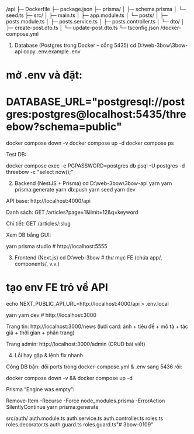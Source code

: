 /api
  ├─ Dockerfile
  ├─ package.json
  ├─ prisma/
  │   ├─ schema.prisma
  │   └─ seed.ts
  ├─ src/
  │   ├─ main.ts
  │   ├─ app.module.ts
  │   └─ posts/
  │       ├─ posts.module.ts
  │       ├─ posts.service.ts
  │       ├─ posts.controller.ts
  │       └─ dto/
  │           ├─ create-post.dto.ts
  │           └─ update-post.dto.ts
  └─ tsconfig.json
/docker-compose.yml



1) Database (Postgres trong Docker – cổng 5435)
cd D:\web-3bow\3bow-api
copy .env.example .env
# mở .env và đặt:
# DATABASE_URL="postgresql://postgres:postgres@localhost:5435/threebow?schema=public"

docker compose down -v
docker compose up -d
docker compose ps


Test DB:

docker compose exec -e PGPASSWORD=postgres db psql -U postgres -d threebow -c "select now();"

2) Backend (NestJS + Prisma)
cd D:\web-3bow\3bow-api
yarn
yarn prisma:generate
yarn db:push
yarn seed
yarn dev


API base: http://localhost:4000/api

Danh sách: GET /articles?page=1&limit=12&q=keyword

Chi tiết: GET /articles/:slug

Xem DB bằng GUI:

yarn prisma studio   # http://localhost:5555

3) Frontend (Next.js)
cd D:\web-3bow   # thư mục FE (chứa app/, components/, v.v.)
# tạo env FE trỏ về API
echo NEXT_PUBLIC_API_URL=http://localhost:4000/api > .env.local

yarn
yarn dev    # http://localhost:3000


Trang tin: http://localhost:3000/news (lưới card: ảnh + tiêu đề + mô tả + tác giả + thời gian + phân trang)

Trang admin: http://localhost:3000/admin (CRUD bài viết)

4) Lỗi hay gặp & lệnh fix nhanh

Cổng DB bận: đổi ports trong docker-compose.yml & .env sang 5436 rồi:

docker compose down -v && docker compose up -d


Prisma “Engine was empty”:

Remove-Item -Recurse -Force node_modules\.prisma -ErrorAction SilentlyContinue
yarn prisma:generate



src/auth/
  auth.module.ts
  auth.service.ts
  auth.controller.ts
  roles.ts
  roles.decorator.ts
  auth.guard.ts
  roles.guard.ts"# 3bow-0109" 
